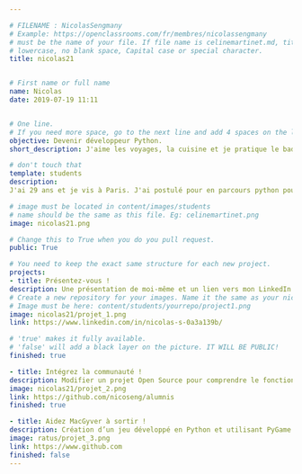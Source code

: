 ```yaml
---

# FILENAME : NicolasSengmany
# Example: https://openclassrooms.com/fr/membres/nicolassengmany
# must be the name of your file. If file name is celinemartinet.md, title is celinemartinet.
# lowercase, no blank space, Capital case or special character.
title: nicolas21


# First name or full name
name: Nicolas
date: 2019-07-19 11:11


# One line.
# If you need more space, go to the next line and add 4 spaces on the left, as in 'description'.
objective: Devenir développeur Python.
short_description: J'aime les voyages, la cuisine et je pratique le badminton.

# don't touch that
template: students
description:
J'ai 29 ans et je vis à Paris. J'ai postulé pour en parcours python pour exercer un métier qui me plaît.

# image must be located in content/images/students
# name should be the same as this file. Eg: celinemartinet.png
image: nicolas21.png

# Change this to True when you do you pull request.
public: True

# You need to keep the exact same structure for each new project.
projects:
- title: Présentez-vous !
description: Une présentation de moi-même et un lien vers mon LinkedIn.
# Create a new repository for your images. Name it the same as your nickname and profile picture.
# Image must be here: content/students/yourrepo/project1.png
image: nicolas21/projet_1.png
link: https://www.linkedin.com/in/nicolas-s-0a3a139b/

# 'true' makes it fully available.
# 'false' will add a black layer on the picture. IT WILL BE PUBLIC!
finished: true

- title: Intégrez la communauté !
description: Modifier un projet Open Source pour comprendre le fonctionnement de Git, de Github et des pull requests. 
image: nicolas21/projet_2.png
link: https://github.com/nicoseng/alumnis
finished: true

- title: Aidez MacGyver à sortir !
description: Création d’un jeu développé en Python et utilisant PyGame.
image: ratus/projet_3.png
link: https://www.github.com
finished: false
---
```

